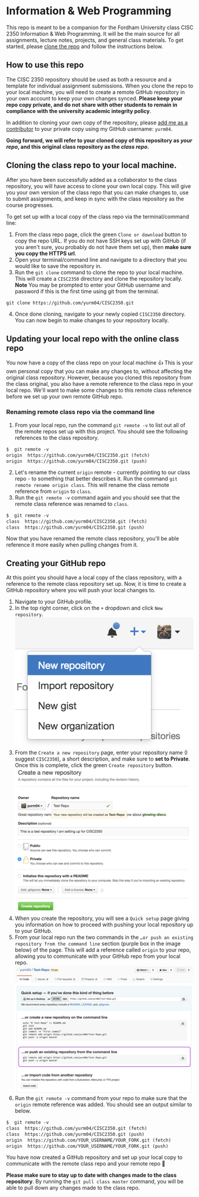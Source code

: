 # Information & Web Programming
This repo is meant to be a companion for the Fordham University class CISC 2350 Information & Web Programming. It will be the main source for all assignments, lecture notes, projects, and general class materials.  To get started, please [clone the repo](https://help.github.com/articles/cloning-a-repository/) and follow the instructions below.

## How to use this repo
The CISC 2350 repository should be used as both a resource and a template for individual assignment submissions.  When you clone the repo to your local machine, you will need to create a remote GitHub repository in your own account to keep your own changes synced.  **Please keep your repo copy private, and do not share with other students to remain in compliance with the university academic integrity policy**.

In addition to cloning your own copy of the repository, please [add me as a contributor](https://help.github.com/articles/inviting-collaborators-to-a-personal-repository/) to your private copy using my GitHub username: `yurm04`.

**Going forward, we will refer to your cloned copy of this repository as *your repo*, and this original class repository as the *class repo*.**

## Cloning the class repo to your local machine.
After you have been successfully added as a collaborator to the class repository, you will have access to clone your own local copy.  This will give you your own version of the class repo that you can make changes to, use to submit assignments, and keep in sync with the class repository as the course progresses.

To get set up with a local copy of the class repo via the terminal/command line:

1. From the class repo page, click the green `Clone or download` button to copy the repo URL.  If you do not have SSH keys set up with GitHub (if you aren't sure, you probably do not have them set up), then **make sure you copy the HTTPS url**.
2. Open your terminal/command line and navigate to a directory that you would like to save the repository in.
3. Run the `git clone` command to clone the repo to your local machine.  This will create a `CISC2350` directory and clone the repository locally. **Note** You may be prompted to enter your GitHub username and password if this is the first time using git from the terminal.
  ```
  git clone https://github.com/yurm04/CISC2350.git
  ```
4. Once done cloning, navigate to your newly copied `CISC2350` directory.  You can now begin to make changes to your repository locally.

## Updating your local repo with the online class repo
You now have a copy of the class repo on your local machine :+1:  This is your own personal copy that you can make any changes to, without affecting the original class repository.  However, because you cloned this repository from the class original, you also have a remote reference to the class repo in your local repo.  We'll want to make some changes to this remote class reference before we set up your own remote GitHub repo.

### Renaming remote class repo via the command line
1. From your local repo, run the command `git remote -v` to list out all of the remote repos set up with this project.  You should see the following references to the class repository.
  ```
  $  git remote -v
  origin  https://github.com/yurm04/CISC2350.git (fetch)
  origin  https://github.com/yurm04/CISC2350.git (push)
  ```
2. Let's rename the current `origin` remote - currently pointing to our class repo - to something that better describes it.  Run the command `git remote rename origin class`.  This will rename the class remote reference from `origin` to `class`.
3. Run the `git remote -v` command again and you should see that the remote class reference was renamed to `class`.
  ```
  $  git remote -v
  class  https://github.com/yurm04/CISC2350.git (fetch)
  class  https://github.com/yurm04/CISC2350.git (push)
  ```

Now that you have renamed the remote class repository, you'll be able reference it more easily when pulling changes from it.

## Creating your GitHub repo
At this point you should have a local copy of the class repository, with a reference to the remote class repository set up.  Now, it is time to create a GitHub repository where you will push your local changes to.

1. Navigate to your GitHub profile.
2. In the top right corner, click on the `+` dropdown and click `New repository`.
  ![Dropdown for creating a new repository](docs/new_repo.png)
3. From the `Create a new repository` page, enter your repository name (I suggest `CISC2350`), a short description, and make sure to **set to Private**.  Once this is complete, click the green `Create repository` button.
  ![Filling out the Create new repository form](docs/create_new_repo.png)
4. When you create the repository, you will see a `Quick setup` page giving you information on how to proceed with pushing your local repository up to your GitHub.
5. From your local repo run the two commands in the `…or push an existing repository from the command line` section (purple box in the image below) of the page.  This will add a reference called `origin` to your repo, allowing you to communicate with your GitHub repo from your local repo.
  ![Quick setup page from new repository](docs/quick_setup.png)
6. Run the `git remote -v` command from your repo to make sure that the `origin` remote reference was added.  You should see an output similar to below.
  ```
  $  git remote -v
  class  https://github.com/yurm04/CISC2350.git (fetch)
  class  https://github.com/yurm04/CISC2350.git (push) 
  origin  https://github.com/YOUR_USERNAME/YOUR_FORK.git (fetch)
  origin  https://github.com/YOUR_USERNAME/YOUR_FORK.git (push)
  ```

You have now created a GitHub repository and set up your local copy to communicate with the remote class repo and your remote repo :tada:

**Please make sure to stay up to date with changes made to the class repository**.  By running the `git pull class master` command, you will be able to pull down any changes made to the class repo.